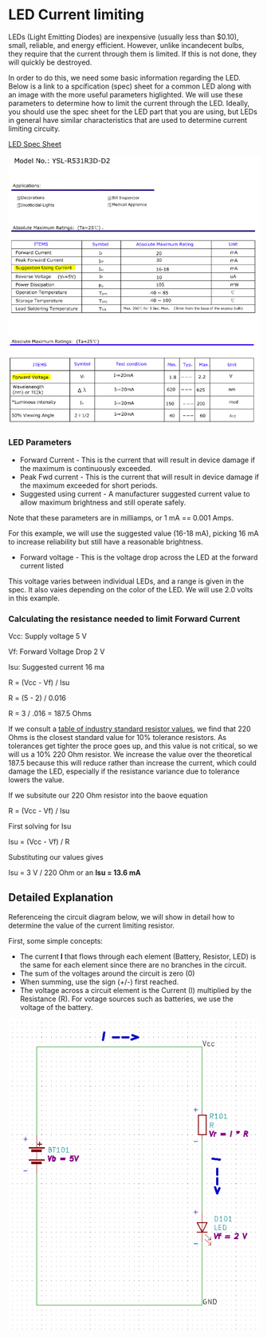 
# LED Current limiting

LEDs (Light Emitting Diodes) are inexpensive (usually less than $0.10), small, reliable, and energy efficient.  However, unlike incandecent bulbs, they require that the current through them is limited.  If this is not done, they will quickly be destroyed.

In order to do this, we need some basic information regarding the LED.  Below is a link to a spcification (spec) sheet for a common LED along with an image with the more useful parameters higlighted.  We will use these parameters to determine how to limit the current through the LED.  Ideally, you should use the spec sheet for the LED part that you are using, but LEDs in general have similar characteristics that are used to determine current limiting circuity.

[LED Spec Sheet](./COM-09590-YSL-R531R3D-D2.pdf)

![Specs](./img/LED%20Characteristics.PNG)

### LED Parameters

* Forward Current - This is the current that will result in device damage if the maximum is continuously exceeded.
* Peak Fwd current - This is the current that will result in device damage if the maximum exceeded for short periods.
* Suggested using current - A manufacturer suggested current value to allow maximum brightness and still operate safely.  

Note that these parameters are in milliamps, or 1 mA == 0.001 Amps.

For this example, we will use the suggested value (16-18 mA), picking 16 mA to increase reliability but still have a reasonable brightness.

* Forward voltage - This is the voltage drop across the LED at the forward current listed

This voltage varies between individual LEDs, and a range is given in the spec.  It also vaies depending on the color of the LED. We will use 2.0 volts in this example.


### Calculating the resistance needed to limit Forward Current

Vcc: Supply voltage 5 V

Vf: Forward Voltage Drop 2 V

Isu:  Suggested current 16 ma

R = (Vcc - Vf) / Isu

R = (5 - 2) / 0.016

R = 3 / .016 = 187.5 Ohms

If we consult a [table of industry standard resistor values](https://eepower.com/resistor-guide/resistor-standards-and-codes/resistor-values/), we find that 220 Ohms is the closest standard value for 10% tolerance resistors.  As tolerances get tighter the proce goes up, and this value is not critical, so we will us a 10% 220 Ohm resistor.  We increase the value over the theoretical 187.5 because this will reduce rather than increase the current, which could damage the LED, especially if the resistance variance due to tolerance lowers the value.

If we subsitute our 220 Ohm resistor into the baove equation

  R = (Vcc - Vf) / Isu

First solving for Isu  

  Isu = (Vcc - Vf) / R 

Substituting our values gives
  
  Isu = 3 V / 220 Ohm  or an **Isu = 13.6 mA**

## Detailed Explanation

Referenceing the circuit diagram below, we will show in detail how to determine the value of the current limiting resistor.  

First, some simple concepts:

- The current **I** that flows through each element (Battery, Resistor, LED) is the same for each element since there are no branches in the circuit.
- The sum of the voltages around the circuit is zero (0)
- When summing, use the sign (+/-) first reached.
- The voltage across a circuit element is the Current (I) multiplied by the Resistance (R).  For votage sources such as batteries, we use the voltage of the battery.


![Specs](./img/LEDCurLimitSchem.png)


